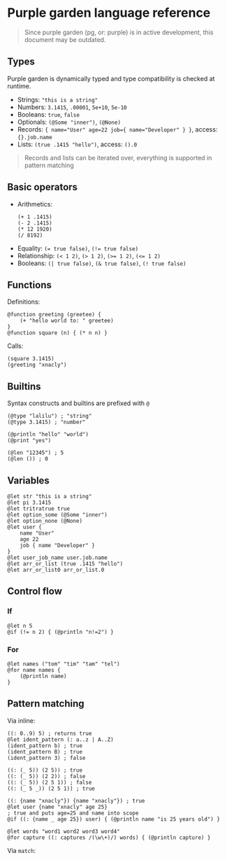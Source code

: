 # Purple garden language reference

> Since purple garden (pg, or: purple) is in active development, this document
> may be outdated.

## Types

Purple garden is dynamically typed and type compatibility is checked at
runtime.

- Strings: `"this is a string"`
- Numbers: `3.1415`, `.00001`, `5e+10`, `5e-10`
- Booleans: `true`, `false`
- Optionals: `(@Some "inner")`, `(@None)`
- Records: `{ name="User" age=22 job={ name="Developer" } }`, access: `{}.job.name`
- Lists: `(true .1415 "hello")`, access: `().0`

> Records and lists can be iterated over, everything is supported in pattern
> matching

## Basic operators

- Arithmetics:
    ```racket
    (+ 1 .1415)
    (- 2 .1415)
    (* 12 1920)
    (/ 8192)
    ```
- Equality: `(= true false)`, `(!= true false)`
- Relationship: `(< 1 2)`, `(> 1 2)`, `(>= 1 2)`, ``(<= 1 2)``
- Booleans: `(| true false)`, `(& true false)`, `(! true false)`


## Functions

Definitions:

```racket
@function greeting (greetee) {
    (+ "hello world to: " greetee) 
}
@function square (n) { (* n n) }
```

Calls:

```racket
(square 3.1415)
(greeting "xnacly")
```

## Builtins

Syntax constructs and builtins are prefixed with `@`

```racket
(@type "lalilu") ; "string"
(@type 3.1415) ; "number"

(@println "hello" "world")
(@print "yes")

(@len "12345") ; 5
(@len ()) ; 0
```

## Variables

```racket
@let str "this is a string"
@let pi 3.1415
@let tritratrue true
@let option_some (@Some "inner")
@let option_none (@None)
@let user { 
    name "User" 
    age 22 
    job { name "Developer" }
}
@let user_job_name user.job.name
@let arr_or_list (true .1415 "hello")
@let arr_or_list0 arr_or_list.0
```

## Control flow

### If

```racket
@let n 5 
@if (!= n 2) { (@println "n!=2") }
```

### For

```racket
@let names ("tom" "tim" "tam" "tel")
@for name names {
    (@println name)
}
```

## Pattern matching

Via inline:

```racket
((: 0..9) 5) ; returns true
@let ident_pattern (: a..z | A..Z)
(ident_pattern b) ; true
(ident_pattern B) ; true
(ident_pattern 3) ; false

((: (_ 5)) (2 5)) ; true
((: (_ 5)) (2 2)) ; false
((: (_ 5)) (2 5 1)) ; false
((: (_ 5 _)) (2 5 1)) ; true

((: {name "xnacly"}) {name "xnacly"}) ; true
@let user {name "xnacly" age 25}
; true and puts age=25 and name into scope
@if ((: {name _ age 25}) user) { (@println name "is 25 years old") }

@let words "word1 word2 word3 word4"
@for capture ((: captures /(\w\+)/) words) { (@println capture) }
```

Via `match`:
